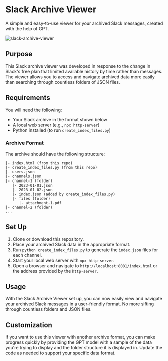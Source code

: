 # Slack Archive Viewer

A simple and easy-to-use viewer for your archived Slack messages, created with the help of GPT.

![slack-archive-viewer](https://user-images.githubusercontent.com/319462/236436077-abe9c630-3cad-4f29-b634-7135c1b19267.png)

## Purpose

This Slack archive viewer was developed in response to the change in Slack's free plan that limited available history by time rather than messages. The viewer allows you to access and navigate archived data more easily than searching through countless folders of JSON files.

## Requirements

You will need the following:

- Your Slack archive in the format shown below
- A local web server (e.g., `npx http-server`)
- Python installed (to run `create_index_files.py`)

### Archive Format

The archive should have the following structure:

```
|- index.html (from this repo)
|- create_index_files.py (from this repo)
|- users.json
|- channels.json
|- channel-1 (folder)
   |- 2023-01-01.json
   |- 2023-01-02.json
   |- index.json (added by create_index_files.py)
   |- files (folder)
      |- attachment-1.pdf
|- channel-2 (folder)
...
```

## Set Up

1. Clone or download this repository.
2. Place your archived Slack data in the appropriate format.
3. Run `python create_index_files.py` to generate the `index.json` files for each channel.
4. Start your local web server with `npx http-server`.
5. Open a browser and navigate to `http://localhost:8081/index.html` or the address provided by the `http-server`.

## Usage

With the Slack Archive Viewer set up, you can now easily view and navigate your archived Slack messages in a user-friendly format. No more sifting through countless folders and JSON files.

## Customization

If you want to use this viewer with another archive format, you can make progress quickly by providing the GPT model with a sample of the data you're trying to display and the folder structure it is displayed in. Update the code as needed to support your specific data format.
